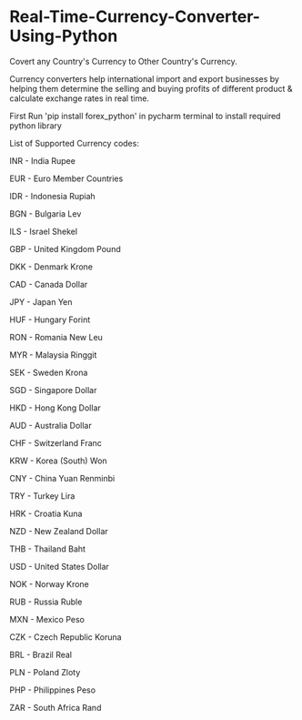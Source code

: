 # Real-Time-Currency-Converter-Using-Python
Covert any Country's Currency to Other Country's Currency. 

Currency converters help international import and export businesses by helping them determine the selling and buying profits of different product & calculate exchange rates in real time.

First Run 'pip install forex_python' in pycharm terminal to install required python library

List of Supported Currency codes:

INR - India Rupee

EUR - Euro Member Countries

IDR - Indonesia Rupiah

BGN - Bulgaria Lev

ILS - Israel Shekel

GBP - United Kingdom Pound

DKK - Denmark Krone 

CAD - Canada Dollar

JPY - Japan Yen

HUF - Hungary Forint 

RON - Romania New Leu 

MYR - Malaysia Ringgit 

SEK - Sweden Krona 

SGD - Singapore Dollar 

HKD - Hong Kong Dollar 

AUD - Australia Dollar 

CHF - Switzerland Franc 

KRW - Korea (South) Won 

CNY - China Yuan Renminbi 

TRY - Turkey Lira 

HRK - Croatia Kuna 

NZD - New Zealand Dollar 

THB - Thailand Baht 

USD - United States Dollar 

NOK - Norway Krone 

RUB - Russia Ruble 

MXN - Mexico Peso 

CZK - Czech Republic Koruna 

BRL - Brazil Real 

PLN - Poland Zloty 

PHP - Philippines Peso 

ZAR - South Africa Rand
